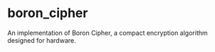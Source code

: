 # boron_cipher
An implementation of Boron Cipher, a compact encryption algorithm designed for hardware.
